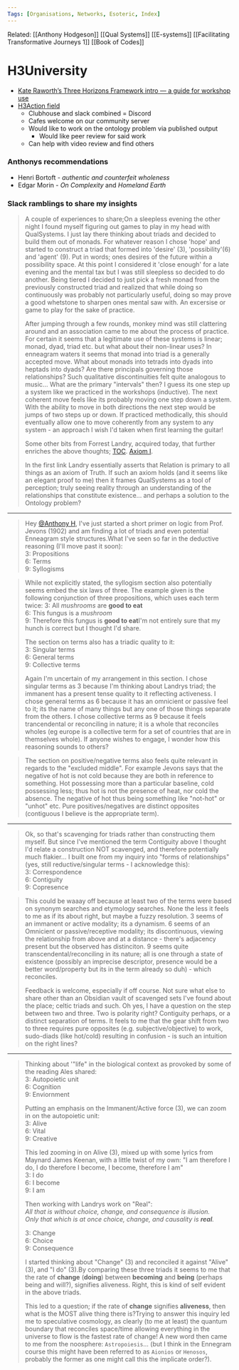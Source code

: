 ```yaml
---
Tags: [Organisations, Networks, Esoteric, Index]
---
```

Related: [[Anthony Hodgeson]] [[Qual Systems]] [[E-systems]] [[Facilitating Transformative Journeys 1]] [[Book of Codes]]

# H3University

- [Kate Raworth’s Three Horizons Framework intro — a guide for workshop use](https://matchboxstudio.medium.com/kate-raworths-three-horizons-framework-intro-a-guide-for-workshop-use-5e25235c587d)
- [H3Action field](https://miro.com/app/board/o9J_lMWq2yw=/)
    - Clubhouse and slack combined = Discord
    - Cafes welcome on our community server 
    - Would like to work on the ontology problem via published output
        - Would like peer review for said work
    - Can help with video review and find others


### Anthonys recommendations
- Henri Bortoft - _authentic and counterfeit wholeness_  
- Edgar Morin - _On Complexity_ and _Homeland Earth_

### Slack ramblings to share my insights
> A couple of experiences to share;On a sleepless evening the other night I found myself figuring out games to play in my head with QualSystems. I just lay there thinking about triads and decided to build them out of monads. For whatever reason I chose 'hope' and started to construct a triad that formed into 'desire' (3), 'possibility'(6) and 'agent' (9). Put in words; ones desires of the future within a possibility space. At this point I considered it 'close enough' for a late evening and the mental tax but I was still sleepless so decided to do another. Being tiered I decided to just pick a fresh monad from the previously constructed triad and realized that while doing so continuously was probably not particularly useful, doing so may prove a good whetstone to sharpen ones mental saw with. An excersise or game to play for the sake of practice.
> 
> After jumping through a few rounds, monkey mind was still clattering around and an association came to me about the process of practice. For certain it seems that a legitimate use of these systems is linear; monad, dyad, triad etc. but what about their non-linear uses? In enneagram waters it seems that monad into triad is a generally accepted move. What about monads into tetrads into dyads into heptads into dyads? Are there principals governing those relationships? Such qualitative discontinuities felt quite analogous to music... What are the primary "intervals" then? I guess its one step up a system like we practiced in the workshops (inductive). The next coherent move feels like its probably moving one step down a system. With the ability to move in both directions the next step would be jumps of two steps up or down. If practiced methodically, this should eventually allow one to move coherently from any system to any system - an approach I wish I'd taken when first learning the guitar!  
> 
> Some other bits from Forrest Landry, acquired today, that further enriches the above thoughts; [TOC](http://web.archive.org/web/20160725173549/http://www.magic-flight.com/pub/uvsm_1/imc_03.htm). [Axiom I](http://web.archive.org/web/20191021205333/http://www.magic-flight.com/pub/uvsm_1/axiom_1.htm).
> 
> In the first link Landry essentially asserts that Relation is primary to all things as an axiom of Truth. If such an axiom holds (and it seems like an elegant proof to me) then it frames QualSystems as a tool of perception; truly seeing reality through an understanding of the relationships that constitute existence... and perhaps a solution to the Ontology problem?

---
> Hey [@Anthony H](https://h3uni.slack.com/team/U01SJSZB2V6), I've just started a short primer on logic from Prof. Jevons (1902) and am finding a lot of triads and even potential Enneagram style structures.What I've seen so far in the deductive reasoning (I'll move past it soon):  
3: Propositions  
6: Terms  
9: Syllogisms

> While not explicitly stated, the syllogism section also potentially seems embed the six laws of three. The example given is the following conjunction of three propositions, which uses each term twice:
> 3: All *mushrooms* are **good to eat**  
> 6: This fungus is a *mushroom*  
> 9: Therefore this fungus is **good to eat**I'm not entirely sure that my hunch is correct but I thought I'd share.
> 
> The section on terms also has a triadic quality to it:  
3: Singular terms  
6: General terms  
9: Collective terms
>
> Again I'm uncertain of my arrangement in this section. I chose singular terms as 3 because I'm thinking about Landrys triad; the immanent has a present tense quality to it reflecting activeness. I chose general terms as 6 because it has an omnicient or passive feel to it; its the name of many things but any one of those things separate from the others. I chose collective terms as 9 because it feels trancendental or reconciling in nature; it is a whole that reconciles wholes (eg europe is a collective term for a set of countries that are in themselves whole). If anyone wishes to engage, I wonder how this reasoning sounds to others?

> The section on positive/negative terms also feels quite relevant in regards to the "excluded middle". For example Jevons says that the negative of hot is not cold because they are both in reference to something. Hot possessing more than a particular baseline, cold possessing less; thus hot is not the presence of heat, nor cold the absence. The negative of hot thus being something like "not-hot" or "unhot" etc. Pure positives/negatives are distinct opposites (contiguous I believe is the appropriate term).

---

> Ok, so that's scavenging for triads rather than constructing them myself. But since I've mentioned the term Contiguity above I thought I'd relate a construction NOT scavenged, and therefore potentially much flakier... I built one from my inquiry into "forms of relationships" (yes, still reductive/singular terms - I acknowledge this):  
3: Correspondence  
6: Contiguity  
9: Copresence

> This could be waaay off because at least two of the terms were based on synonym searches and etymology searches. None the less it feels to me as if its about right, but maybe a fuzzy resolution. 3 seems of an immanent or active modality; its a dynamism. 6 seems of an Omnicient or passive/receptive modality; its discontinuous, viewing the relationship from above and at a distance - there's adjacency present but the observed has distinciton. 9 seems quite transcendental/reconciling in its nature; all is one through a state of existence (possibly an imprecise descriptor, presence would be a better word/property but its in the term already so duh) - which reconciles.
> 
> Feedback is welcome, especially if off course. Not sure what else to share other than an Obsidian vault of scavenged sets I've found about the place; celtic triads and such. Oh yes, I have a question on the step between two and three. Two is polarity right? Contiguity perhaps, or a distinct separation of terms. It feels to me that the gear shift from two to three requires pure opposites (e.g. subjective/objective) to work, sudo-diads (like hot/cold) resulting in confusion - is such an intuition on the right lines?

---

> Thinking about '"life" in the biological context as provoked by some of the reading Ales shared:  
3: Autopoietic unit  
6: Cognition  
9: Enviornment
> 
> Putting an emphasis on the Immanent/Active force (3), we can zoom in on the autopoietic unit:  
> 3: Alive  
> 6: Vital  
> 9: Creative
>
> This led zooming in on Alive (3), mixed up with some lyrics from Maynard James Keenan, with a little twist of my own:  "I am therefore I do, I do therefore I become, I become, therefore I am"  
> 3: I do  
> 6: I become  
> 9: I am  
>
> Then working with Landrys work on "Real":  
> _All that is without choice, change, and consequence is illusion._  
> _Only that which is at once choice, change, and causality is_ **_real_**_._
>
>3: Change  
6: Choice  
9: Consequence
>
> I started thinking about "Change" (3) and reconciled it against "Alive" (3), and "I do" (3).By comparing these three triads it seems to me that the rate of **change** (**doing**) between **becoming** and **being** (perhaps being and will?), signifies aliveness. Right, this is kind of self evident in the above triads. 
>
>This led to a question; if the rate of **change** signifies **aliveness**, then what is the MOST alive thing there is?Trying to answer this inquiry led me to speculative cosmology, as clearly (to me at least) the quantum boundary that reconciles space/time allowing everything in the universe to flow is the fastest rate of change! A new word then came to me from the noosphere: `Astropoiesis`... (but I think in the Ennegram course this might have been referred to as `Aionios` or `Henosos`, probably the former as one might call this the implicate order?).
